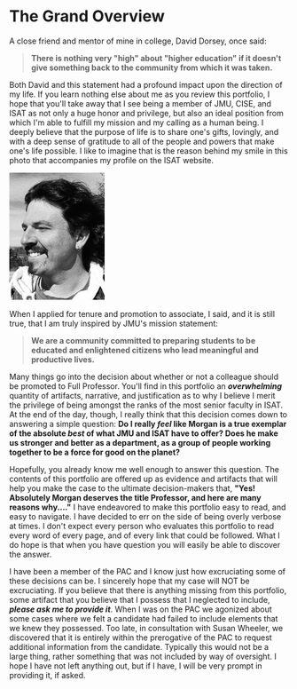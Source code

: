 # The Grand Overview

A close friend and mentor of mine in college, David Dorsey, once said:

> **There is nothing very "high" about "higher education" if it doesn't give something back to the community from which it was taken.**

Both David and this statement had a profound impact upon the direction of my life. If you learn nothing else about me as you review this portfolio, I hope that you'll take away that I see being a member of JMU, CISE, and ISAT as not only a huge honor and privilege, but also an ideal position from which I'm able to fulfill my mission and my calling as a human being. I deeply believe that the purpose of life is to share one's gifts, lovingly, and with a deep sense of gratitude to all of the people and powers that make one's life possible. I like to imagine that is the reason behind my smile in this photo that accompanies my profile on the ISAT website.

![](/assets/benton.jpg)

When I applied for tenure and promotion to associate, I said, and it is still true, that I am truly inspired by JMU's mission statement:

> **We are a community committed to preparing students to be educated and enlightened citizens who lead meaningful and productive lives.**

Many things go into the decision about whether or not a colleague should be promoted to Full Professor. You'll find in this portfolio an **_overwhelming_** quantity of artifacts, narrative, and justification as to why I believe I merit the privilege of being amongst the ranks of the most senior faculty in ISAT. At the end of the day, though, I really think that this decision comes down to answering a simple question: **Do I really _feel_ like Morgan is a true exemplar of the absolute _best_ of what JMU and ISAT have to offer? Does he make us stronger and better as a department, as a group of people working together to be a force for good on the planet?**

Hopefully, you already know me well enough to answer this question. The contents of this portfolio are offered up as evidence and artifacts that will help you make the case to the ultimate decision-makers that, **"Yes! Absolutely Morgan deserves the title Professor, and here are many reasons why...."** I have endeavored to make this portfolio easy to read, and easy to navigate. I have decided to err on the side of being overly verbose at times. I don't expect every person who evaluates this portfolio to read every word of every page, and of every link that could be followed. What I do hope is that when you have question you will easily be able to discover the answer.

I have been a member of the PAC and I know just how excruciating some of these decisions can be. I sincerely hope that my case will NOT be excruciating. If you believe that there is anything missing from this portfolio, some artifact that you believe that I possess that I neglected to include, **_please ask me to provide it_**. When I was on the PAC we agonized about some cases where we felt a candidate had failed to include elements that we knew they possessed. Too late, in consultation with Susan Wheeler, we discovered that it is entirely within the prerogative of the PAC to request additional information from the candidate. Typically this would not be a large thing, rather something that was not included by way of oversight. I hope I have not left anything out, but if I have, I will be very prompt in providing it, if asked.